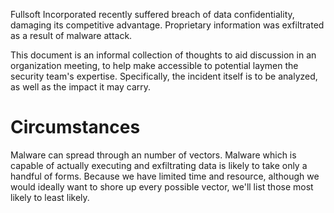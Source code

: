 Fullsoft Incorporated recently suffered breach of data confidentiality,
damaging its competitive advantage. Proprietary information was
exfiltrated as a result of malware attack.

This document is an informal collection of thoughts to aid discussion in
an organization meeting, to help make accessible to potential laymen the
security team's expertise. Specifically, the incident itself is to be
analyzed, as well as the impact it may carry.

Circumstances
=============
Malware can spread through an number of vectors. Malware which is
capable of actually executing and exfiltrating data is likely to take
only a handful of forms. Because we have limited time and resource,
although we would ideally want to shore up every possible vector, we'll
list those most likely to least likely.
